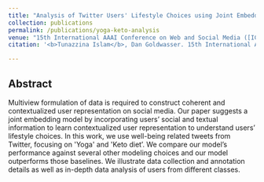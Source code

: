```yaml
---
title: "Analysis of Twitter Users' Lifestyle Choices using Joint Embedding Model"
collection: publications
permalink: /publications/yoga-keto-analysis
venue: "15th International AAAI Conference on Web and Social Media ([ICWSM-2021](https://www.icwsm.org/2021/index.html))"
citation: '<b>Tunazzina Islam</b>, Dan Goldwasser. 15th International AAAI Conference on Web and Social Media (ICWSM-2021) (To appear)'

--- 
```


## Abstract
Multiview formulation of data is required to construct coherent and contextualized user representation on social media. Our paper suggests a joint embedding model by incorporating users’ social and textual information to learn contextualized user representation to understand users’ lifestyle choices. In this work, we use well-being related tweets from Twitter, focusing on 'Yoga' and 'Keto diet’. We compare our model’s performance against several other modeling choices and our model outperforms those baselines. We illustrate data collection and annotation details as well as in-depth data analysis of users from different classes.
